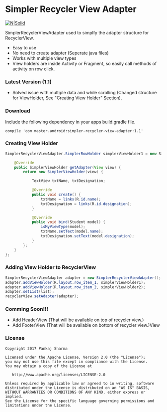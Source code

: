 # Simpler Recycler View Adapter

[![N|Solid](https://img.shields.io/badge/Android%20Arsenal-Simpler%20Recycler%20View%20Adapter-brightgreen.svg)](https://android-arsenal.com/details/1/5354)

SimplerRecyclerViewAdapter used to simplfy the adapter structure for RecyclerView.
  - Easy to use
  - No need to create adapter (Seperate java files)
  - Works with multiple view types
  - View holders are inside Activity or Fragment, so easily call methods of activity on row click.

### Latest Version (1.1)
  - Solved issue with multiple data and while scrolling (Changed structure for ViewHolder, See "Creating View Holder" Section).

### Download
Include the following dependency in your apps build.gradle file.
```
compile 'com.master.android:simpler-recycler-view-adapter:1.1'
```

### Creating View Holder
```java
SimplerRecyclerViewAdapter.SimplerRowHolder simplerViewHolder1 = new SimplerRecyclerViewAdapter.SimplerRowHolder<Student>() {

    @Override
    public SimplerViewHolder getAdapter(View view) {
        return new SimplerViewHolder(view) {

            TextView txtName, txtDesignation;

            @Override
            public void create() {
                txtName = links(R.id.name);
                txtDesignation = links(R.id.designation);
            }

            @Override
            public void bind(Student model) {
                isMyViewType(model);
                txtName.setText(model.name);
                txtDesignation.setText(model.designation);
            }
        };
    }
};
```

### Adding View Holder to RecyclerView
```java
SimplerRecyclerViewAdapter adapter = new SimplerRecyclerViewAdapter();
adapter.addViewHolder(R.layout.row_item_1, simplerViewHolder1);
adapter.addViewHolder(R.layout.row_item_2, simplerViewHolder2);
adapter.setList(list);
recyclerView.setAdapter(adapter);
```

### Comming Soon!!!
  - Add HeaderView (That will be available on top of recycler view.)
  - Add FooterView (That will be available on bottom of recycler view.)View

### License
```
Copyright 2017 Pankaj Sharma

Licensed under the Apache License, Version 2.0 (the "License");
you may not use this file except in compliance with the License.
You may obtain a copy of the License at

   http://www.apache.org/licenses/LICENSE-2.0

Unless required by applicable law or agreed to in writing, software
distributed under the License is distributed on an "AS IS" BASIS,
WITHOUT WARRANTIES OR CONDITIONS OF ANY KIND, either express or implied.
See the License for the specific language governing permissions and
limitations under the License.
```
